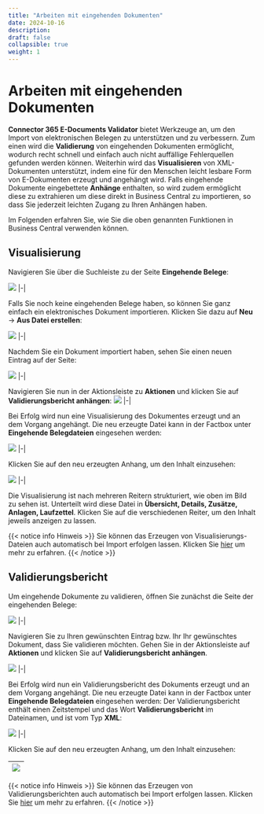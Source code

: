 ```yaml
---
title: "Arbeiten mit eingehenden Dokumenten"
date: 2024-10-16
description: 
draft: false
collapsible: true
weight: 1
---
```


# Arbeiten mit eingehenden Dokumenten 

**Connector 365 E-Documents Validator** bietet Werkzeuge an, um den Import von elektronischen Belegen
zu unterstützen und zu verbessern.
Zum einen wird die **Validierung** von eingehenden Dokumenten ermöglicht, wodurch recht schnell und einfach 
auch nicht auffällige Fehlerquellen gefunden werden können.
Weiterhin wird das **Visualisieren** von XML-Dokumenten unterstützt, indem eine für den Menschen leicht 
lesbare Form von E-Dokumenten erzeugt und angehängt wird.
Falls eingehende Dokumente eingebettete **Anhänge** enthalten, so wird zudem ermöglicht diese zu extrahieren um 
diese direkt in Business Central zu importieren, so dass Sie jederzeit leichten Zugang zu Ihren Anhängen haben.

Im Folgenden erfahren Sie, wie Sie die oben genannten Funktionen in Business Central verwenden können.

## Visualisierung

Navigieren Sie über die Suchleiste zu der Seite **Eingehende Belege**:

![](images/apps/e-documents-validator/de/inc-docs-search-bar.png)
|-|

Falls Sie noch keine eingehenden Belege haben, so können Sie ganz einfach ein elektronisches Dokument importieren.
Klicken Sie dazu auf **Neu** -> **Aus Datei erstellen**:

![](images/apps/e-documents-validator/de/inc-docs-import-new-file.png)
|-|

Nachdem Sie ein Dokument importiert haben, sehen Sie einen neuen Eintrag auf der Seite:

![](images/apps/e-documents-validator/de/inc-docs-list-entries.png)
|-|

Navigieren Sie nun in der Aktionsleiste zu **Aktionen** und klicken Sie auf **Validierungsbericht anhängen**:
![](images/apps/e-documents-validator/de/inc-docs-action-visualize.png)
|-|

Bei Erfolg wird nun eine Visualisierung des Dokumentes erzeugt und an dem Vorgang angehängt. 
Die neu erzeugte Datei kann in der Factbox unter **Eingehende Belegdateien** eingesehen werden:

![](images/apps/e-documents-validator/de/inc-docs-factbox-visualization.png)
|-|

Klicken Sie auf den neu erzeugten Anhang, um den Inhalt einzusehen:

![](images/apps/e-documents-validator/de/visualization-file.png)
|-|

Die Visualisierung ist nach mehreren Reitern strukturiert, wie oben im Bild zu sehen ist.
Unterteilt wird diese Datei in **Übersicht, Details, Zusätze, Anlagen, Laufzettel**.
Klicken Sie auf die verschiedenen Reiter, um den Inhalt jeweils anzeigen zu lassen.

{{< notice info Hinweis >}}
Sie können das Erzeugen von Visualisierungs-Dateien auch automatisch bei Import erfolgen lassen.
Klicken Sie [hier](/de-de/apps/e-documents-validator/first-steps/setup/base-setup) um mehr zu erfahren.
{{< /notice >}}

## Validierungsbericht

Um eingehende Dokumente zu validieren, öffnen Sie zunächst die Seite der eingehenden Belege:

![](images/apps/e-documents-validator/de/inc-docs-list-entries.png)
|-|

Navigieren Sie zu Ihren gewünschten Eintrag bzw. Ihr Ihr gewünschtes Dokument, dass Sie validieren möchten.
Gehen Sie in der Aktionsleiste auf **Aktionen** und klicken Sie auf **Validierungsbericht anhängen**.

![](images/apps/e-documents-validator/de/inc-docs-action-validate.png)
|-|

Bei Erfolg wird nun ein Validierungsbericht des Dokuments erzeugt und an dem Vorgang angehängt.
Die neu erzeugte Datei kann in der Factbox unter **Eingehende Belegdateien** eingesehen werden:
Der Validierungsbericht enthält einen Zeitstempel und das Wort **Validierungsbericht** im Dateinamen, und ist vom Typ **XML**:

![](images/apps/e-documents-validator/de/inc-docs-factbox-validation.png)
|-|

Klicken Sie auf den neu erzeugten Anhang, um den Inhalt einzusehen:

|![](images/apps/e-documents-validator/de/validation-file.png)|
|-|

{{< notice info Hinweis >}}
Sie können das Erzeugen von Validierungsberichten auch automatisch bei Import erfolgen lassen.
Klicken Sie [hier](/de-de/apps/e-documents-validator/first-steps/setup/base-setup) um mehr zu erfahren.
{{< /notice >}}